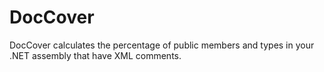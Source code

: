 # DocCover
DocCover calculates the percentage of public members and types in your .NET assembly that have  XML comments.
